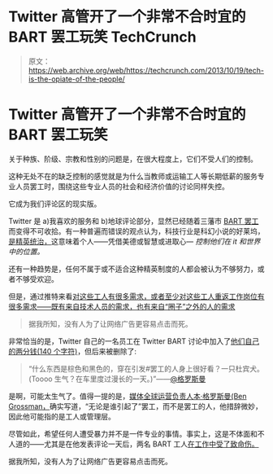 # Twitter 高管开了一个非常不合时宜的 BART 罢工玩笑 TechCrunch

> 原文：<https://web.archive.org/web/https://techcrunch.com/2013/10/19/tech-is-the-opiate-of-the-people/>

# Twitter 高管开了一个非常不合时宜的 BART 罢工玩笑

关于种族、阶级、宗教和性别的问题是，在很大程度上，它们不受人们的控制。

这种无处不在的缺乏控制的感觉就是为什么当教师或运输工人等长期低薪的服务专业人员罢工时，围绕这些专业人员的社会和经济价值的讨论同样失控。

它成为我们评论区的现实版。

Twitter 是 a)我喜欢的服务和 b)地球评论部分，显然已经随着三藩市 [BART 罢工](https://web.archive.org/web/20221208142517/http://sfappeal.com/2013/10/bart-strike-here-are-your-bart-alternatives-for-tomorrows-commute/)而变得不可收拾。有一种普遍而错误的观点认为，科技行业是科幻小说的好莱坞，[是精英统治，](https://web.archive.org/web/20221208142517/http://www.theatlanticwire.com/technology/2013/02/how-white-male-tech-writers-feed-silicon-valley-myth-meritocracy/61821/)这意味着个人——凭借美德或智慧或进取心— *控制他们在 it 和世界中的位置。*

还有一种趋势是，任何不属于或不适合这种精英制度的人都会被认为不够努力，或者不够受欢迎。

但是，通过推特来看[对这些工人有很多需求，或者至少对这些工人重返工作岗位有很多需求——既有来自技术人员的需求，也有来自“圈子”之外的人的需求](https://web.archive.org/web/20221208142517/https://twitter.com/search?q=%23bartstrike&src=typd)

> 据我所知，没有人为了让网络广告更容易点击而死。

非常恰当的是，Twitter 自己的一名员工在 Twitter BART 讨论中加入了[他们自己的两分钱(140 个字符)](https://web.archive.org/web/20221208142517/http://valleywag.gawker.com/labor-relations-the-twitter-way-1448376160/@sambiddle)，但后来被删除了:

> “什么东西是棕色和黑色的，穿在引发#罢工的人身上很好看？一只杜宾犬。(Toooo 生气？在车里度过漫长的一天。)”——[@格罗斯曼](https://web.archive.org/web/20221208142517/http://twitter.com/grossman)

是啊，可能太生气了。值得一提的是，[媒体全球运营负责人本·格罗斯曼(Ben Grossman，](https://web.archive.org/web/20221208142517/http://twitter.com/grossman)确实写道，“无论是谁引起了”罢工，而不是罢工的人，他措辞微妙，因此他可能指的是工人或管理层。

尽管如此，希望任何人遭受暴力并不是一件专业的事情。事实上，这是不体面和不人道的——尤其是在他发表评论一天后，两名 BART 工人[在工作中受了致命伤。](https://web.archive.org/web/20221208142517/http://bigstory.ap.org/article/2-bart-workers-killed-after-being-struck-train)

据我所知，没有人为了让网络广告更容易点击而死。
